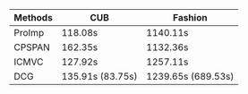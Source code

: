 | Methods | CUB      | Fashion   |
|---------|----------|-----------|
| ProImp  | 118.08s  | 1140.11s  |
| CPSPAN  | 162.35s  | 1132.36s  |
| ICMVC   | 127.92s  | 1257.11s  |
| DCG     | 135.91s (83.75s)  | 1239.65s (689.53s)|
